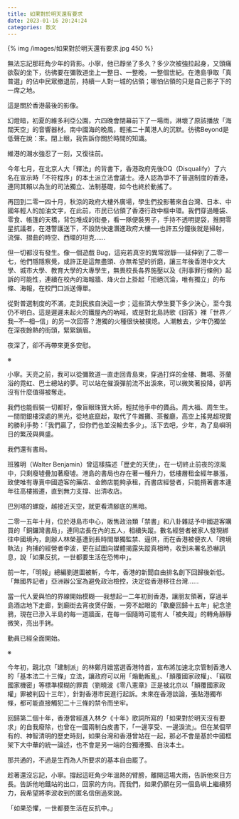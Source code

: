 ```yaml
---
title: 如果對於明天還有要求
date: 2023-01-16 20:24:24
categories: 散文
---
```


{% img /images/如果對於明天還有要求.jpg 450 %}

無法忘記那旺角少年的背影。小寧，他已靜坐了多久？多少次被強拉起身，又頭痛欲裂的坐下，彷彿要在彌敦道坐上一整日、一整晚，一整個世紀。在港島爭取「真普選」的佔中民眾撤退前，持續一人對一城的佔領；哪怕佔領的只是自己影子下的一席之地。

這是關於香港最後的影像。

幻燈暗，初夏的維多利亞公園，六四晚會閉幕前下了一場雨，淋壞了原該播放「海闊天空」的音響器材。南中國海的晚風，輕搖二十萬港人的沉默。彷彿Beyond是低聲在說：來。閉上眼，我告訴你關於時間的知識。

維港的潮水強忍了一刻，又復往前。

<!-- more -->

今年七月，在北京人大「釋法」的背書下，香港政府先後DQ（Disqualify）了六名在宣示時「不符程序」的本土派立法會議士。港人認為爭不了普選制度的香港，連同其賴以為生的司法獨立、法制基礎，如今也終於動搖了。

再回到二零一四十月，秋涼的政府大樓外廣場，學生們投影著來自台灣、日本、中國年輕人的加油文字，在此前，市民已佔領了香港行政中樞中環。我們穿過睡袋、零食、帳篷的天橋，背包堆成的街壘，看一隊便裝男子，手持不透明提袋，推開零星抗議者，在港警護送下，不設防快速潛進政府大樓──也許五分鐘後就是掃射，流彈、摺曲的時空、西環的坦克……

但一切都沒有發生。像一個遊戲 Bug，這宛若真空的異常寂靜──延伸到了二零一七，他們隱隱察覺，或許正是這無盡頭、亦無希望的折磨，讓三年後香港中文大學、城市大學、教育大學的大專學生，無畏校長各界施壓以及《刑事罪行條例》起訴的可能性，連續在校內的海報牆、烽火台上掛起「拒絕沉淪，唯有獨立」的布條、海報，在校門口派送傳單。

從對普選制度的不滿，走到民族自決這一步；這些頂大學生要下多少決心，至今我仍不明白。這是遲遲未起火的鐵屋內的吶喊，或是對北島詩歌《回答》裡「世界／我─不─相─信」的另一次回答？港獨的火種很快被撲熄。人潮散去，少年仍獨坐在深夜餘熱的街頭，緊緊鎖眉。

夜深了，卻不再帶來更多安慰。

※

小寧。天亮之前，我可以從彌敦道一直走回青島東，穿過打烊的金樓、舞場、芬蘭浴的霓虹、巴士總站的夢。可以站在催淚彈前流不出淚來，可以微笑著投降，卻再沒有什麼值得被奪走。

我們也能假裝一切都好，像盲眼珠寶大師，輕拭他手中的贗品。周大福、周生生。一間間銀樓深處的黑光，從地底竄起，取代了牛雜攤、茶餐廳，高空上搖晃超現實的勝利手勢：「我們贏了，但你們也並沒輸去多少」。活下去吧，少年，為了島嶼明日的繁茂與興盛。

我們還有書局。

班雅明（Walter Benjamin）曾這樣描述「歷史的天使」，在一切終止前夜的涼風中，只剩廢墟疊加著廢墟。港島的書局也存在著一種升力，低樓層租金經年暴漲，致使唯有專賣中國遊客的藥店、金飾店能夠承租，而書店經營者，只能揹著書本連年往高樓搬遷，直到無力支撐、出清收店。

巴別塔的螺旋，越接近天空，就更看清腳底的黑暗。

二零一五年十月，位於港島市中心，販售政治類「禁書」和八卦雜誌予中國遊客購買的「銅鑼灣書局」，連同店長在內的五人，相續失蹤。數名經營者被家人發現綁往中國境內，創辦人林榮基遭到長時間單獨監禁、逼供，而在香港被便衣人「跨境執法」拘捕的經營者李波，更在試圖向媒體揭露失蹤真相時，收到未署名恐嚇訊息，說「如果反抗，一世都要生活在恐怖中」。

前一年，「明報」總編劉進圖被斬，今年，香港的新聞自由排名創下回歸後新低。「無國界記者」亞洲辦公室為避免政治檢控，決定從香港移往台灣……

當一代人愛與怕的界線開始模糊──我想起一二年初到香港，讓朋友領著，穿過半島酒店地下走廊，到廟街去宵夜煲仔飯，一旁不起眼的「歡慶回歸十五年」紀念塗鴉，現在已滲入半島的每一道牆面，在每一個隨時可能有人「被失蹤」的轉角靜靜微笑，亮出手銬。

動員已經全面開始。

※

今年初，親北京「建制派」的林鄭月娥當選香港特首，宣布將加速北京管制香港人的「基本法二十三條」立法，讓政府可以用「煽動叛亂」、「顛覆國家政權」、「竊取國家機密」等標準模糊的罪責（劉曉波《零八憲章》正是被北京以「顛覆國家政權」罪被判囚十三年），針對香港市民進行起訴。未來在香港談論，張貼港獨布條，都可能直接觸犯二十三條的禁令而坐牢。

回歸第二個十年，香港曾經進入林夕《十年》歌詞所寫的「如果對於明天沒有要求」的自我廢除，也曾在一國兩制白皮書下，「一邊享受、一邊淚流」。但在某個罕有的、神智清明的歷史時刻，如果台灣和香港曾站在一起，那必不會是基於中國框架下大中華的統一論述，也不會是另一端的台獨港獨、自決本土。

那共通的，不過是生而為人所要求的基本自由罷了。

趁著還沒忘記，小寧。撐起這旺角少年溫熱的臂膀，離開這場大雨，告訴他來日方長。告訴他地鐵站的出口，回家的方向。而我們，如果仍願在另一個島嶼上繼續努力，我希望將李波收到的匿名信倒過來說。

「如果恐懼，一世都要生活在反抗中。」


